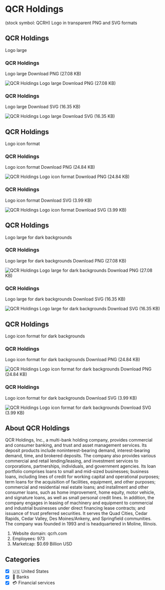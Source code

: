 # QCR Holdings
 (stock symbol: QCRH) Logo in transparent PNG and SVG formats

## QCR Holdings
 Logo large

### QCR Holdings
 Logo large Download PNG (27.08 KB)

![QCR Holdings
 Logo large Download PNG (27.08 KB)](/img/orig/QCRH_BIG-220cdbad.png)

### QCR Holdings
 Logo large Download SVG (16.35 KB)

![QCR Holdings
 Logo large Download SVG (16.35 KB)](/img/orig/QCRH_BIG-6171d8ff.svg)

## QCR Holdings
 Logo icon format

### QCR Holdings
 Logo icon format Download PNG (24.84 KB)

![QCR Holdings
 Logo icon format Download PNG (24.84 KB)](/img/orig/QCRH-120b66f5.png)

### QCR Holdings
 Logo icon format Download SVG (3.99 KB)

![QCR Holdings
 Logo icon format Download SVG (3.99 KB)](/img/orig/QCRH-93d319a2.svg)

## QCR Holdings
 Logo large for dark backgrounds

### QCR Holdings
 Logo large for dark backgrounds Download PNG (27.08 KB)

![QCR Holdings
 Logo large for dark backgrounds Download PNG (27.08 KB)](/img/orig/QCRH_BIG.D-bf412ce1.png)

### QCR Holdings
 Logo large for dark backgrounds Download SVG (16.35 KB)

![QCR Holdings
 Logo large for dark backgrounds Download SVG (16.35 KB)](/img/orig/QCRH_BIG.D-4083f7ad.svg)

## QCR Holdings
 Logo icon format for dark backgrounds

### QCR Holdings
 Logo icon format for dark backgrounds Download PNG (24.84 KB)

![QCR Holdings
 Logo icon format for dark backgrounds Download PNG (24.84 KB)](/img/orig/QCRH.D-3d41cf3b.png)

### QCR Holdings
 Logo icon format for dark backgrounds Download SVG (3.99 KB)

![QCR Holdings
 Logo icon format for dark backgrounds Download SVG (3.99 KB)](/img/orig/QCRH.D-003aa434.svg)

## About QCR Holdings


QCR Holdings, Inc., a multi-bank holding company, provides commercial and consumer banking, and trust and asset management services. Its deposit products include noninterest-bearing demand, interest-bearing demand, time, and brokered deposits. The company also provides various commercial and retail lending/leasing, and investment services to corporations, partnerships, individuals, and government agencies. Its loan portfolio comprises loans to small and mid-sized businesses; business loans, including lines of credit for working capital and operational purposes; term loans for the acquisition of facilities, equipment, and other purposes; commercial and residential real estate loans; and installment and other consumer loans, such as home improvement, home equity, motor vehicle, and signature loans, as well as small personal credit lines. In addition, the company engages in leasing of machinery and equipment to commercial and industrial businesses under direct financing lease contracts; and issuance of trust preferred securities. It serves the Quad Cities, Cedar Rapids, Cedar Valley, Des Moines/Ankeny, and Springfield communities. The company was founded in 1993 and is headquartered in Moline, Illinois.

1. Website domain: qcrh.com
2. Employees: 973
3. Marketcap: $0.69 Billion USD


## Categories
- [x] 🇺🇸 United States
- [x] 🏦 Banks
- [x] 💳 Financial services
